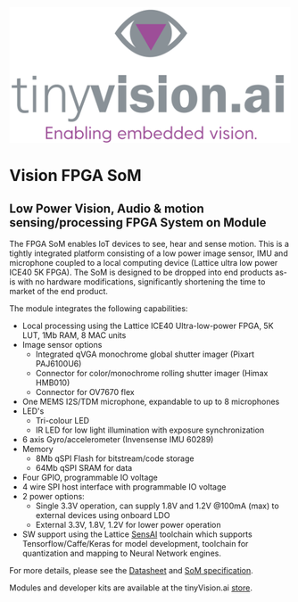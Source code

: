 ![tinyVision.ai Inc.](./resources/images/TVAI-FINAL-01-tight.png)
# Vision FPGA SoM
## Low Power Vision, Audio &amp; motion sensing/processing FPGA System on Module

The FPGA SoM enables IoT devices to see, hear and sense motion. This is a tightly integrated platform consisting of a low power image sensor, IMU and microphone coupled to a local computing device (Lattice ultra low power ICE40 5K FPGA). The SoM is designed to be dropped into end products as-is with no hardware modifications, significantly shortening the time to market of the end product.

The module integrates the following capabilities:

- Local processing using the Lattice ICE40 Ultra-low-power FPGA, 5K LUT, 1Mb RAM, 8 MAC units
- Image sensor options
  - Integrated qVGA monochrome global shutter imager (Pixart PAJ6100U6)
  - Connector for color/monochrome rolling shutter imager (Himax HMB010)
  - Connector for OV7670 flex
- One MEMS I2S/TDM microphone, expandable to up to 8 microphones
- LED's
  - Tri-colour LED
  - IR LED for low light illumination with exposure synchronization
- 6 axis Gyro/accelerometer (Invensense IMU 60289)
- Memory
  - 8Mb qSPI Flash for bitstream/code storage
  - 64Mb qSPI SRAM for data
- Four GPIO, programmable IO voltage
- 4 wire SPI host interface with programmable IO voltage
- 2 power options:
  - Single 3.3V operation, can supply 1.8V and 1.2V @100mA (max) to external devices using onboard LDO
  - External 3.3V, 1.8V, 1.2V for lower power operation
- SW support	using the Lattice [SensAI](https://www.latticesemi.com/sensAI) toolchain which supports Tensorflow/Caffe/Keras for model development, toolchain for quantization and mapping to Neural Network engines.

For more details, please see the [Datasheet](./Sensor_FPGA_SoM_data_sheet_2.0.pdf) and [SoM specification](SoM/README.md).

Modules and developer kits are available at the tinyVision.ai [store](https://tinyvision.ai/collections/frontpage).
